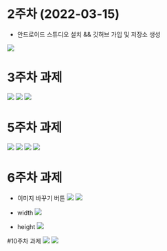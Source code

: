 # 2주차 (2022-03-15)
- 안드로이드 스튜디오 설치 && 깃허브 가입 및 저장소 생성
 
<img width="" height="" src="./pic/2st.png"></img>




# 3주차 과제
<img width="" height="" src="./pic/21173061_이예은_3주차메인.png"></img>
<img width="" height="" src="./pic/21173061_이예은_3주차_서브.png"></img>
<img width="" height="" src="./pic/21173061_이예은_3주차_전화걸기.png"></img>






# 5주차 과제
<img width="" height="" src="./pic/5주차_안드로이드1.png"></img>
<img width="" height="" src="./pic/5주차_안드로이드2.png"></img>
<img width="" height="" src="./pic/5주차_안드로이드3.png"></img>
<img width="" height="" src="./pic/5주차_안드로이드4.png"></img>


# 6주차 과제 
- 이미지 바꾸기 버튼 
<img width="" height="" src="./pic/6주차_1.jpg"></img>
<img width="" height="" src="./pic/6주차_2.jpg"></img>

- width
<img width="" height="" src="./pic/6주차_버튼1.jpg"></img>
- height
<img width="" height="" src="./pic/6주차_버튼2.jpg"></img>


#10주차 과제
<img width="" height="" src="./pic/10week_1.png"></img>
<img width="" height="" src="./pic/10week_2.png"></img>
